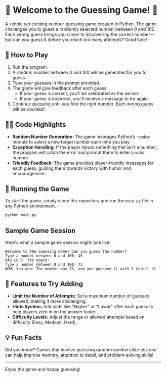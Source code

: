 # 🎉 Welcome to the Guessing Game! 🎉

A simple yet exciting number guessing game created in Python. The game challenges you to guess a randomly selected number between 0 and 100. Each wrong guess brings you closer to discovering the correct number—but can you guess it before you reach too many attempts? Good luck!

## 🌟 How to Play
1. Run the program.
2. A random number between 0 and 100 will be generated for you to guess.
3. Type your guesses in the prompt provided.
4. The game will give feedback after each guess:
   - If your guess is correct, you'll be celebrated as the winner!
   - If your guess is incorrect, you'll receive a message to try again.
5. Continue guessing until you find the right number. Each wrong guess will be counted!

## 🧑‍💻 Code Highlights

- **Random Number Generation:** The game leverages Python’s `random` module to select a new target number each time you play.
- **Exception Handling:** If the player inputs something that isn't a number, the program will catch the error and prompt them to enter a valid number.
- **Friendly Feedback:** The game provides player-friendly messages for each guess, guiding them towards victory with humor and encouragement.

## 🚀 Running the Game

To start the game, simply clone this repository and run the `main.py` file in any Python environment.

```bash
python main.py
```

## Sample Game Session

Here's what a sample game session might look like:

```plaintext
Welcome to the Guessing Game! Can you guess the number?
Type a number between 0 and 100: 45
BAD LUCK! Try again!
Type a number between 0 and 100: 73
WOW! You won! The number was 73, and you guessed it with 2 tries! :D
```

## 🚩 Features to Try Adding
- **Limit the Number of Attempts:** Set a maximum number of guesses allowed, making it more challenging.
- **Hints System:** Add hints like "Higher" or "Lower" after each guess to help players zero in on the answer faster.
- **Difficulty Levels:** Adjust the range or allowed attempts based on difficulty (Easy, Medium, Hard).

## 💡 Fun Facts
Did you know? Games that involve guessing random numbers like this one can help improve memory, attention to detail, and problem-solving skills!

---

Enjoy the game and happy guessing!
